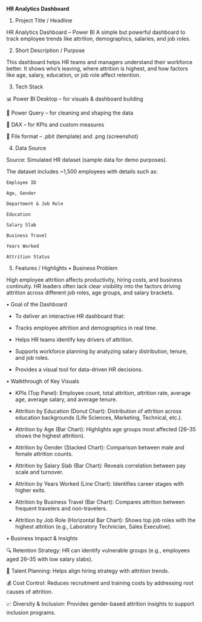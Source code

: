 **HR Analytics Dashboard**
1. Project Title / Headline

HR Analytics Dashboard – Power BI
A simple but powerful dashboard to track employee trends like attrition, demographics, salaries, and job roles.

2. Short Description / Purpose

This dashboard helps HR teams and managers understand their workforce better. It shows who’s leaving, where attrition is highest, and how factors like age, salary, education, or job role affect retention.

3. Tech Stack

📊 Power BI Desktop – for visuals & dashboard building

📂 Power Query – for cleaning and shaping the data

🧠 DAX – for KPIs and custom measures

📁 File format – .pbit (template) and .png (screenshot)

4. Data Source

Source: Simulated HR dataset (sample data for demo purposes).

The dataset includes ~1,500 employees with details such as:

    Employee ID

    Age, Gender

    Department & Job Role

    Education

    Salary Slab

    Business Travel

    Years Worked

    Attrition Status

5. Features / Highlights
• Business Problem

High employee attrition affects productivity, hiring costs, and business continuity. HR leaders often lack clear visibility into the factors driving attrition across different job roles, age groups, and salary brackets.

• Goal of the Dashboard

- To deliver an interactive HR dashboard that:

 * Tracks employee attrition and demographics in real time.

 + Helps HR teams identify key drivers of attrition.

 - Supports workforce planning by analyzing salary distribution, tenure, and job roles.

* Provides a visual tool for data-driven HR decisions.

• Walkthrough of Key Visuals

  -  KPIs (Top Panel): Employee count, total attrition, attrition rate, average age, average salary, and average tenure.

 * Attrition by Education (Donut Chart): Distribution of attrition across education backgrounds (Life Sciences, Marketing, Technical, etc.).

+ Attrition by Age (Bar Chart): Highlights age groups most affected (26–35 shows the highest attrition).

 - Attrition by Gender (Stacked Chart): Comparison between male and female attrition counts.

* Attrition by Salary Slab (Bar Chart): Reveals correlation between pay scale and turnover.

+ Attrition by Years Worked (Line Chart): Identifies career stages with higher exits.

- Attrition by Business Travel (Bar Chart): Compares attrition between frequent travelers and non-travelers.

* Attrition by Job Role (Horizontal Bar Chart): Shows top job roles with the highest attrition (e.g., Laboratory Technician, Sales Executive).

• Business Impact & Insights

🔍 Retention Strategy: HR can identify vulnerable groups (e.g., employees aged 26–35 with low salary slabs).

🎯 Talent Planning: Helps align hiring strategy with attrition trends.

💰 Cost Control: Reduces recruitment and training costs by addressing root causes of attrition.

📈 Diversity & Inclusion: Provides gender-based attrition insights to support inclusion programs.

